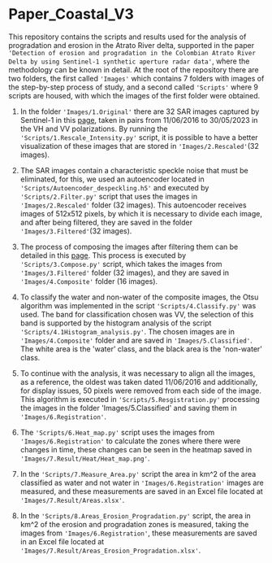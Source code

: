 # Paper_Coastal_V3

This repository contains the scripts and results used for the analysis of progradation and erosion in the Atrato River delta, supported in the paper 
`'Detection of erosion and progradation in the Colombian Atrato River Delta by using Sentinel-1 synthetic aperture radar data'`, where the methodology can be known in detail. At the root of the repository there are two folders, the first called `'Images'` which contains 7 folders with images of the step-by-step process of study, and a second called `'Scripts'` where 9 scripts are housed, with which the images of the first folder were obtained.

1. In the folder `'Images/1.Original'` there are 32 SAR images captured by Sentinel-1 in this [page](https://search.asf.alaska.edu/#/), taken in pairs from 11/06/2016 to 30/05/2023 in the VH and VV polarizations. By running the `'Scripts/1.Rescale_Intensity.py'` script, it is possible to have a better visualization of these images that are stored in `'Images/2.Rescaled'`(32 images).

2. The SAR images contain a characteristic speckle noise that must be eliminated, for this, we used an autoencoder located in `'Scripts/Autoencoder_despeckling.h5'` and executed by `'Scripts/2.Filter.py'` script that uses the images in `'Images/2.Rescaled'` folder (32 images). This autoencoder receives images of 512x512 pixels, by which it is necessary to divide each image, and after being filtered, they are saved in the folder `'Images/3.Filtered'`(32 images).

3. The process of composing the images after filtering them can be detailed in this [page](https://sentinels.copernicus.eu/web/sentinel/user-guides/sentinel-1-sar/product-overview/polarimetry). This process is executed by `'Scripts/3.Compose.py'` script, which takes the images from `'Images/3.Filtered'` folder (32 images), and they are saved in `'Images/4.Composite'` folder (16 images).

4. To classify the water and non-water of the composite images, the Otsu algorithm was implemented in the script `'Scripts/4.Classify.py'` was used. The band for classification chosen was VV, the selection of this band is supported by the histogram analysis of the script `'Scripts/4.1Histogram_analysis.py'`. The chosen images are in `'Images/4.Composite'` folder and are saved in `'Images/5.Classified'`. The white area is the 'water' class, and the black area is the 'non-water' class.

5. To continue with the analysis, it was necessary to align all the images, as a reference, the oldest was taken dated 11/06/2016 and additionally, for display issues, 50 pixels were removed from each side of the image. This algorithm is executed in `'Scripts/5.Resgistration.py'` processing the images in the folder 'Images/5.Classified' and saving them in `'Images/6.Registration'`.

6. The `'Scripts/6.Heat_map.py'` script uses the images from `'Images/6.Registration'` to calculate the zones where there were changes in time, these changes can be seen in the heatmap saved in `'Images/7.Result/Heat/Heat_map.png'`.

7. In the `'Scripts/7.Measure_Area.py'` script the area in km^2 of the area classified as water and not water in `'Images/6.Registration'` images are measured, and these measurements are saved in an Excel file located at `'Images/7.Result/Areas.xlsx'`.

8. In the `'Scripts/8.Areas_Erosion_Progradation.py'` script, the area in km^2 of the erosion and progradation zones is measured, taking the images from `'Images/6.Registration'`, these measurements are saved in an Excel file located at `'Images/7.Result/Areas_Erosion_Progradation.xlsx'`.
